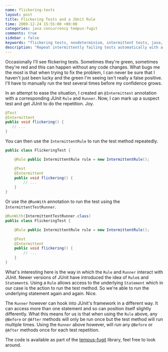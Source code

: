 ```yaml
---
name: flickering-tests
layout: post
title: Flickering Tests and a JUnit Rule
time: 2009-12-24 15:55:00 +00:00
categories: java concurrency tempus-fugit
comments: true
sidebar : false
keywords: "flickering tests, nondeterminism, intermittent tests, java, intermittent, junit"
description: "Repeat intermittently failing tests automatically with a JUnit rule."
---
```


Occasionally I'll see flickering tests. Sometimes they're green, sometimes they're red and this can happen without any code changes. What bugs me the most is that when trying to fix the problem, I can never be sure that I haven't just been lucky and the green I'm seeing isn't really a false positive. I'll have to manually run the test several times before my confidence grows.
  
In an attempt to ease the situation, I created an `@Intermittent` annotation with a corresponding JUnit `Rule` and `Runner`. Now, I can mark up a suspect test and get JUnit to do the repetition. Joy.


``` java
@Test
@Intermittent
public void flickering() {
   // ...
}
```
You can then use the `IntermittentRule` to run the test method repeatedly.

      
``` java
public class FlickeringTest {

    @Rule public IntermittentRule rule = new IntermittentRule();

    @Test
    @Intermittent
    public void flickering() {
        // ...
    }
}
```
Or use the `@RunWith` annotation to run the test using the `IntermittentTestRunner`.

``` java
@RunWith(IntermittentTestRunner.class)
public class FlickeringTest {

    @Rule public IntermittentRule rule = new IntermittentRule();

    @Test
    @Intermittent
    public void flickering() {
        // ...
    }
}
```
What's interesting here is the way in which the `Rule` and `Runner` interact with
JUnit. Newer versions of JUnit have introduced the idea of `Rule`s and
`Statement`s. Using a `Rule` allows access to the underlying `Statement` which in
our case is the action to run the test method. So we're able to run the
underlying statement again and again. Nice.

  
The `Runner` however can hook into JUnit's framework in a different way. It can
access more than one statement and so can position itself slightly differently.
What this means for us is that when using the `Rule` above, any `@Before` or `@After`
methods will only be run once but the test method will run multiple times.
Using the `Runner` above however, will run any `@Before` or `@After` methods
once for each test repetition.

  
The code is available as part of the [tempus-fugit](http://tempusfugitlibrary.org/) library, feel free to look around.



